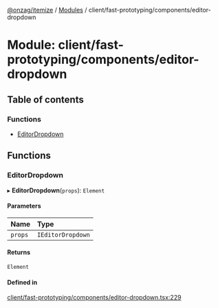 [@onzag/itemize](../README.md) / [Modules](../modules.md) / client/fast-prototyping/components/editor-dropdown

# Module: client/fast-prototyping/components/editor-dropdown

## Table of contents

### Functions

- [EditorDropdown](client_fast_prototyping_components_editor_dropdown.md#editordropdown)

## Functions

### EditorDropdown

▸ **EditorDropdown**(`props`): `Element`

#### Parameters

| Name | Type |
| :------ | :------ |
| `props` | `IEditorDropdown` |

#### Returns

`Element`

#### Defined in

[client/fast-prototyping/components/editor-dropdown.tsx:229](https://github.com/onzag/itemize/blob/59702dd5/client/fast-prototyping/components/editor-dropdown.tsx#L229)

